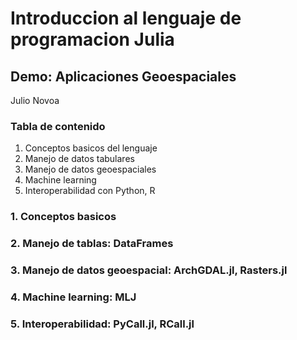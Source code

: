 # Introduccion al lenguaje de programacion Julia
## Demo: Aplicaciones Geoespaciales

Julio Novoa

### Tabla de contenido
1. Conceptos basicos del lenguaje
2. Manejo de datos tabulares
3. Manejo de datos geoespaciales
4. Machine learning
5. Interoperabilidad con Python, R

### 1. Conceptos basicos

### 2. Manejo de tablas: DataFrames

### 3. Manejo de datos geoespacial: ArchGDAL.jl, Rasters.jl

### 4. Machine learning: MLJ

### 5. Interoperabilidad: PyCall.jl, RCall.jl
